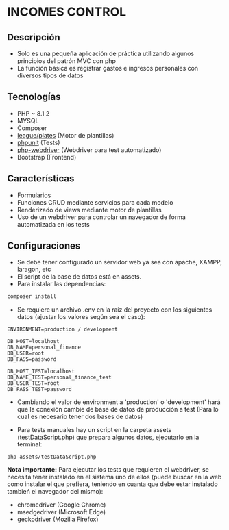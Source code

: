 # INCOMES CONTROL

## Descripción

- Solo es una pequeña aplicación de práctica utilizando algunos principios del patrón MVC con php
- La función básica es registrar gastos e ingresos personales con diversos tipos de datos

## Tecnologías

- PHP ~ 8.1.2
- MYSQL
- Composer
- [league/plates](https://packagist.org/packages/league/plates) (Motor de plantillas)
- [phpunit](https://packagist.org/packages/phpunit/phpunit) (Tests)
- [php-webdriver](https://packagist.org/packages/php-webdriver/webdriver) (Webdriver para test automatizado)
- Bootstrap (Frontend)

## Características

- Formularios
- Funciones CRUD mediante servicios para cada modelo
- Renderizado de views mediante motor de plantillas
- Uso de un webdriver para controlar un navegador de forma automatizada en los tests

## Configuraciones

- Se debe tener configurado un servidor web ya sea con apache, XAMPP, laragon, etc
- El script de la base de datos está en assets.
- Para instalar las dependencias:

```bash
composer install
```

- Se requiere un archivo .env en la raíz del proyecto con los siguientes datos (ajustar los valores según sea el caso):

```
ENVIRONMENT=production / development

DB_HOST=localhost
DB_NAME=personal_finance
DB_USER=root
DB_PASS=password

DB_HOST_TEST=localhost
DB_NAME_TEST=personal_finance_test
DB_USER_TEST=root
DB_PASS_TEST=password
```

- Cambiando el valor de environment a 'production' o 'development' hará que la conexión cambie de base de datos de producción a test (Para lo cual es necesario tener dos bases de datos)

- Para tests manuales hay un script en la carpeta assets (testDataScript.php) que prepara algunos datos, ejecutarlo en la terminal:

```
php assets/testDataScript.php
```

**Nota importante:** Para ejecutar los tests que requieren el webdriver, se necesita tener instalado en el sistema uno de ellos (puede buscar en la web como instalar el que prefiera, teniendo en cuanta que debe estar instalado tambień el navegador del mismo): 
- chromedriver (Google Chrome)
- msedgedriver (Microsoft Edge)
- geckodriver (Mozilla Firefox)

